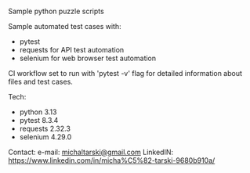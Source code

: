 ######
Sample python puzzle scripts

Sample automated test cases with:
- pytest
- requests for API test automation
- selenium for web browser test automation

CI workflow set to run with 'pytest -v' flag for detailed information about files and test cases.

Tech:
- python 3.13
- pytest 8.3.4
- requests 2.32.3
- selenium 4.29.0

Contact:
e-mail: michaltarski@gmail.com
LinkedIN: https://www.linkedin.com/in/micha%C5%82-tarski-9680b910a/
######
